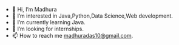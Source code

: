 - 👋 Hi, I’m Madhura
- 👀 I’m interested in Java,Python,Data Science,Web development.
- 🌱 I’m currently learning Java.
- 💞️ I’m looking for internships.
- 📫 How to reach me madhuradas10@gmail.com.

<!---
madhura20/madhura20 is a ✨ special ✨ repository because its `README.md` (this file) appears on your GitHub profile.
You can click the Preview link to take a look at your changes.
--->
